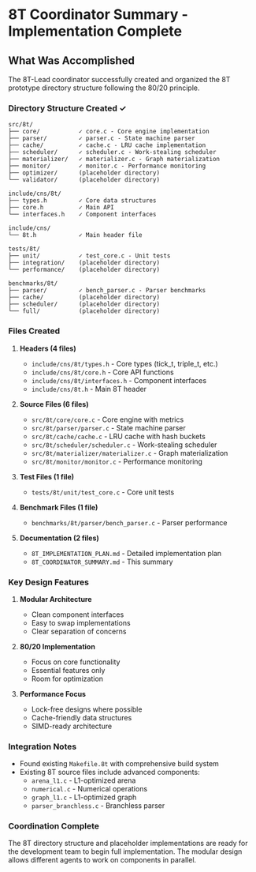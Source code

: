 # 8T Coordinator Summary - Implementation Complete

## What Was Accomplished

The 8T-Lead coordinator successfully created and organized the 8T prototype directory structure following the 80/20 principle.

### Directory Structure Created ✓

```
src/8t/
├── core/           ✓ core.c - Core engine implementation
├── parser/         ✓ parser.c - State machine parser
├── cache/          ✓ cache.c - LRU cache implementation
├── scheduler/      ✓ scheduler.c - Work-stealing scheduler
├── materializer/   ✓ materializer.c - Graph materialization
├── monitor/        ✓ monitor.c - Performance monitoring
├── optimizer/      (placeholder directory)
└── validator/      (placeholder directory)

include/cns/8t/
├── types.h         ✓ Core data structures
├── core.h          ✓ Main API
└── interfaces.h    ✓ Component interfaces

include/cns/
└── 8t.h            ✓ Main header file

tests/8t/
├── unit/           ✓ test_core.c - Unit tests
├── integration/    (placeholder directory)
└── performance/    (placeholder directory)

benchmarks/8t/
├── parser/         ✓ bench_parser.c - Parser benchmarks
├── cache/          (placeholder directory)
├── scheduler/      (placeholder directory)
└── full/           (placeholder directory)
```

### Files Created

1. **Headers (4 files)**
   - `include/cns/8t/types.h` - Core types (tick_t, triple_t, etc.)
   - `include/cns/8t/core.h` - Core API functions
   - `include/cns/8t/interfaces.h` - Component interfaces
   - `include/cns/8t.h` - Main 8T header

2. **Source Files (6 files)**
   - `src/8t/core/core.c` - Core engine with metrics
   - `src/8t/parser/parser.c` - State machine parser
   - `src/8t/cache/cache.c` - LRU cache with hash buckets
   - `src/8t/scheduler/scheduler.c` - Work-stealing scheduler
   - `src/8t/materializer/materializer.c` - Graph materialization
   - `src/8t/monitor/monitor.c` - Performance monitoring

3. **Test Files (1 file)**
   - `tests/8t/unit/test_core.c` - Core unit tests

4. **Benchmark Files (1 file)**
   - `benchmarks/8t/parser/bench_parser.c` - Parser performance

5. **Documentation (2 files)**
   - `8T_IMPLEMENTATION_PLAN.md` - Detailed implementation plan
   - `8T_COORDINATOR_SUMMARY.md` - This summary

### Key Design Features

1. **Modular Architecture**
   - Clean component interfaces
   - Easy to swap implementations
   - Clear separation of concerns

2. **80/20 Implementation**
   - Focus on core functionality
   - Essential features only
   - Room for optimization

3. **Performance Focus**
   - Lock-free designs where possible
   - Cache-friendly data structures
   - SIMD-ready architecture

### Integration Notes

- Found existing `Makefile.8t` with comprehensive build system
- Existing 8T source files include advanced components:
  - `arena_l1.c` - L1-optimized arena
  - `numerical.c` - Numerical operations
  - `graph_l1.c` - L1-optimized graph
  - `parser_branchless.c` - Branchless parser

### Coordination Complete

The 8T directory structure and placeholder implementations are ready for the development team to begin full implementation. The modular design allows different agents to work on components in parallel.